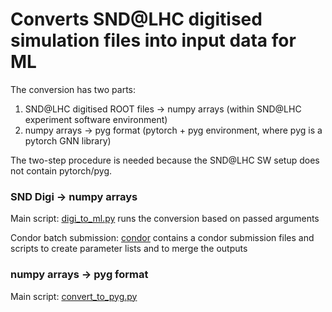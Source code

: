 # Converts SND@LHC digitised simulation files into input data for ML

The conversion has two parts:
1. SND@LHC digitised ROOT files -> numpy arrays (within SND@LHC experiment software environment)
2. numpy arrays -> pyg format (pytorch + pyg environment, where pyg is a pytorch GNN library)

The two-step procedure is needed because the SND@LHC SW setup does not contain pytorch/pyg.

### SND Digi -> numpy arrays

Main script: [digi_to_ml.py](digi_to_ml.py) runs the conversion based on passed arguments

Condor batch submission: [condor](condor) contains a condor submission files and scripts to create parameter lists and to merge the outputs

### numpy arrays -> pyg format

Main script: [convert_to_pyg.py](preprocessing/convert_to_pyg.py)

